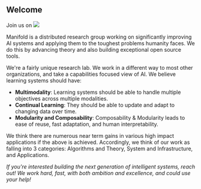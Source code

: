 ## Welcome

Join us on [![](https://dcbadge.vercel.app/api/server/a8uDbxzEbM)](https://discord.gg/a8uDbxzEbM)

Manifold is a distributed research group working on significantly improving AI systems and applying them to the toughest problems humanity faces. We do this by advancing theory and also building exceptional open source tools.

We're a fairly unique research lab. We work in a different way to most other organizations, and take a capabilities focused view of AI. We believe learning systems should have:
- **Multimodality**: Learning systems should be able to handle multiple objectives across multiple modalities.
- **Continual Learning**: They should be able to update and adapt to changing data over time.
- **Modularity and Composability**: Composability & Modularity leads to ease of reuse, fast adaptation, and human interpretability. 

We think there are numerous near term gains in various high impact applications if the above is achieved. Accordingly, we think of our work as falling into 3 categories: Algorithms and Theory, System and Infrastructure, and Applications.

*If you're interested building the next generation of intelligent systems, reach out! We work hard, fast, with both ambition and excellence, and could use your help!*
